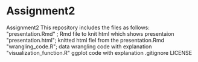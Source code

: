 # Assignment2
Assignment2
This repository includes the files as follows:
"presentation.Rmd" ; Rmd file to knit html which shows presentaion
"presentation.html"; knitted html fiel from the presentation.Rmd
"wrangling_code.R"; data wrangling code with explanation
"visualization_function.R" ggplot code with explanation
.gitignore
LICENSE
